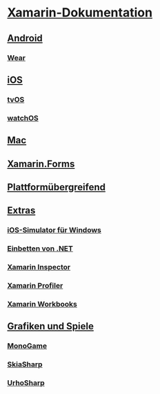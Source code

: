 # [Xamarin-Dokumentation](index.md)
## [Android](android/index.yml)
### [Wear](android/wear/index.md)
## [iOS](ios/index.yml)
### [tvOS](ios/tvos/index.md)
### [watchOS](ios/watchos/index.md)
## [Mac](mac/index.yml)
## [Xamarin.Forms](xamarin-forms/index.yml)
## [Plattformübergreifend](cross-platform/index.yml)
## [Extras](tools/index.yml)
### [iOS-Simulator für Windows](tools/ios-simulator/index.md)
### [Einbetten von .NET](tools/dotnet-embedding/index.md)
### [Xamarin Inspector](tools/inspector/index.md)
### [Xamarin Profiler](tools/profiler/index.md)
### [Xamarin Workbooks](tools/workbooks/index.md)
## [Grafiken und Spiele](graphics-games/index.yml)
### [MonoGame](graphics-games/monogame/index.md)
### [SkiaSharp](graphics-games/skiasharp/index.md)
### [UrhoSharp](graphics-games/urhosharp/index.md)
